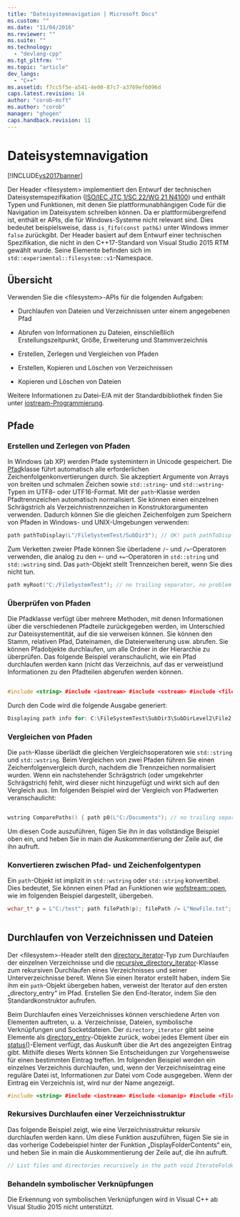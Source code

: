 ```yaml
---
title: "Dateisystemnavigation | Microsoft Docs"
ms.custom: ""
ms.date: "11/04/2016"
ms.reviewer: ""
ms.suite: ""
ms.technology: 
  - "devlang-cpp"
ms.tgt_pltfrm: ""
ms.topic: "article"
dev_langs: 
  - "C++"
ms.assetid: f7cc5f5e-a541-4e00-87c7-a3769ef6096d
caps.latest.revision: 14
author: "corob-msft"
ms.author: "corob"
manager: "ghogen"
caps.handback.revision: 11
---
```

# Dateisystemnavigation
[!INCLUDE[vs2017banner](../assembler/inline/includes/vs2017banner.md)]

Der Header \<filesystem\> implementiert den Entwurf der technischen Dateisystemspezifikation \([ISO\/IEC JTC 1\/SC 22\/WG 21 N4100](http://www.open-std.org/jtc1/sc22/wg21/docs/papers/2014/n4100.pdf)\) und enthält Typen und Funktionen, mit denen Sie plattformunabhängigen Code für die Navigation im Dateisystem schreiben können. Da er plattformübergreifend ist, enthält er APIs, die für Windows\-Systeme nicht relevant sind. Dies bedeutet beispielsweise, dass `is_fifo(const path&)` unter Windows immer `false` zurückgibt. Der Header basiert auf dem Entwurf einer technischen Spezifikation, die nicht in den C\+\+17\-Standard von Visual Studio 2015 RTM gewählt wurde. Seine Elemente befinden sich im `std::experimental::filesystem::v1`\-Namespace.  
  
## Übersicht  
 Verwenden Sie die \<filesystem\>\-APIs für die folgenden Aufgaben:  
  
-   Durchlaufen von Dateien und Verzeichnissen unter einem angegebenen Pfad  
  
-   Abrufen von Informationen zu Dateien, einschließlich Erstellungszeitpunkt, Größe, Erweiterung und Stammverzeichnis  
  
-   Erstellen, Zerlegen und Vergleichen von Pfaden  
  
-   Erstellen, Kopieren und Löschen von Verzeichnissen  
  
-   Kopieren und Löschen von Dateien  
  
 Weitere Informationen zu Datei\-E\/A mit der Standardbibliothek finden Sie unter [iostream\-Programmierung](../standard-library/iostream-programming.md).  
  
## Pfade  
  
### Erstellen und Zerlegen von Pfaden  
 In Windows \(ab XP\) werden Pfade systemintern in Unicode gespeichert. Die [Pfad](../standard-library/path-class-cpp-standard-template-library.md)klasse führt automatisch alle erforderlichen Zeichenfolgenkonvertierungen durch. Sie akzeptiert Argumente von Arrays von breiten und schmalen Zeichen sowie `std::string`\- und `std::wstring`\-Typen im UTF8\- oder UTF16\-Format. Mit der `path`\-Klasse werden Pfadtrennzeichen automatisch normalisiert. Sie können einen einzelnen Schrägstrich als Verzeichnistrennzeichen in Konstruktorargumenten verwenden. Dadurch können Sie die gleichen Zeichenfolgen zum Speichern von Pfaden in Windows\- und UNIX\-Umgebungen verwenden:  
  
```cpp  
path pathToDisplay(L"/FileSystemTest/SubDir3"); // OK! path pathToDisplay2(L"\\FileSystemTest\\SubDir3"); // Still OK as always path pathToDisplay3(LR"(\FileSystemTest\SubDir3)"); // Raw string literals are OK, too.  
```  
  
 Zum Verketten zweier Pfade können Sie überladene  `/`\- und `/=`\-Operatoren verwenden, die analog zu den `+`\- und `+=`\-Operatoren in `std::string` und `std::wstring` sind. Das `path`\-Objekt stellt Trennzeichen bereit, wenn Sie dies nicht tun.  
  
```cpp  
path myRoot("C:/FileSystemTest"); // no trailing separator, no problem! myRoot /= path("SubDirRoot"); // C:/FileSystemTest/SubDirRoot  
```  
  
### Überprüfen von Pfaden  
 Die Pfadklasse verfügt über mehrere Methoden, mit denen Informationen über die verschiedenen Pfadteile zurückgegeben werden, im Unterschied zur Dateisystementität, auf die sie verweisen können. Sie können den Stamm, relativen Pfad, Dateinamen, die Dateierweiterung usw. abrufen. Sie können Pfadobjekte durchlaufen, um alle Ordner in der Hierarchie zu überprüfen. Das folgende Beispiel veranschaulicht, wie ein Pfad durchlaufen werden kann \(nicht das Verzeichnis, auf das er verweist\)und Informationen zu den Pfadteilen abgerufen werden können.  
  
```cpp  
  
#include <string> #include <iostream> #include <sstream> #include <filesystem> using namespace std; using namespace std::experimental::filesystem::v1; wstring  DisplayPathInfo() { // This path may or may not refer to an existing file. We are // examining this path string, not file system objects. path pathToDisplay(L"C:/FileSystemTest/SubDir3/SubDirLevel2/File2.txt "); wostringstream wos; int i = 0; wos << L"Displaying path info for: " << pathToDisplay << endl; for (path::iterator itr = pathToDisplay.begin(); itr != pathToDisplay.end(); ++itr) { wos << L"path part: " << i++ << L" = " << *itr << endl; } wos << L"root_name() = " << pathToDisplay.root_name() << endl << L"root_path() = " << pathToDisplay.root_path() << endl << L"relative_path() = " << pathToDisplay.relative_path() << endl << L"parent_path() = " << pathToDisplay.parent_path() << endl << L"filename() = " << pathToDisplay.filename() << endl << L"stem() = " << pathToDisplay.stem() << endl << L"extension() = " << pathToDisplay.extension() << endl; return wos.str(); } void main(int argc, char* argv[]) { wcout << DisplayPathInfo() << endl; // wcout << ComparePaths() << endl; // see following example wcout << endl << L"Press Enter to exit" << endl; wstring input; getline(wcin, input); }  
```  
  
 Durch den Code wird die folgende Ausgabe generiert:  
  
```cpp  
Displaying path info for: C:\FileSystemTest\SubDir3\SubDirLevel2\File2.txt path part: 0 = C: path part: 1 = \ path part: 2 = FileSystemTest path part: 3 = SubDir3 path part: 4 = SubDirLevel2 path part: 5 = File2.txt root_name() = C: root_path() = C:\ relative_path() = FileSystemTest\SubDir3\SubDirLevel2\File2.txt parent_path() = C:\FileSystemTest\SubDir3\SubDirLevel2 filename() = File2.txt stem() = File2 extension() = .txt  
```  
  
### Vergleichen von Pfaden  
 Die `path`\-Klasse überlädt die gleichen Vergleichsoperatoren wie `std::string` und `std::wstring`. Beim Vergleichen von zwei Pfaden führen Sie einen Zeichenfolgenvergleich durch, nachdem die Trennzeichen normalisiert wurden. Wenn ein nachstehender Schrägstrich \(oder umgekehrter Schrägstrich\) fehlt, wird dieser nicht hinzugefügt und wirkt sich auf den Vergleich aus. Im folgenden Beispiel wird der Vergleich von Pfadwerten veranschaulicht:  
  
```cpp  
  
wstring ComparePaths() { path p0(L"C:/Documents"); // no trailing separator path p1(L"C:/Documents/"); //p0 < p1 path p2(L"C:/Documents/2013/"); // p1 < p2 path p3(L"C:/Documents/2013/Reports/"); // p2 < p3 path p4(L"C:/Documents/2014/");  // p3 < p4 path p5(L"D:/Documents/2013/Reports/"); // p4 < p5 wostringstream wos; wos << boolalpha << p0.wstring() << L" < " << p1.wstring() << L": " << (p0 < p1) << endl << p1.wstring() << L" < " << p2.wstring() << L": " << (p1 < p2) << endl << p2.wstring() << L" < " << p3.wstring() << L": " << (p2 < p3) << endl << p3.wstring() << L" < " << p4.wstring() << L": " << (p3 < p4) << endl << p4.wstring() << L" < " << p5.wstring() << L": " << (p4 < p5) << endl; return wos.str(); } /* Output: C:\Documents < C:\Documents\: true C:\Documents\ < C:\Documents\2013\: true C:\Documents\2013\ < C:\Documents\2013\Reports\: true C:\Documents\2013\Reports\ < C:\Documents\2014\: true C:\Documents\2014\ < D:\Documents\2013\Reports\: true */  
```  
  
 Um diesen Code auszuführen, fügen Sie ihn in das vollständige Beispiel oben ein, und heben Sie in main die Auskommentierung der Zeile auf, die ihn aufruft.  
  
### Konvertieren zwischen Pfad\- und Zeichenfolgentypen  
 Ein `path`\-Objekt ist implizit in `std::wstring` oder `std::string` konvertibel. Dies bedeutet, Sie können einen Pfad an Funktionen wie [wofstream::open](../Topic/basic_ofstream::open.md), wie im folgenden Beispiel dargestellt, übergeben.  
  
```cpp  
wchar_t* p = L"C:/test"; path filePath(p); filePath /= L"NewFile.txt"; // Open, write to, and close the file. wofstream myFile; myFile.open(filePath); myFile << L"Lorem ipsum..."; myFile.close  
  
```  
  
## Durchlaufen von Verzeichnissen und Dateien  
 Der \<filesystem\>\-Header stellt den [directory\_iterator](../standard-library/directory-iterator-class.md)\-Typ zum Durchlaufen der einzelnen Verzeichnisse und die [recursive\_directory\_iterator](../standard-library/recursive-directory-iterator-class.md)\-Klasse zum rekursiven Durchlaufen eines Verzeichnisses und seiner Unterverzeichnisse bereit. Wenn Sie einen Iterator erstellt haben, indem Sie ihm ein `path`\-Objekt übergeben haben, verweist der Iterator auf den ersten „directory\_entry“ im Pfad. Erstellen Sie den End\-Iterator, indem Sie den Standardkonstruktor aufrufen.  
  
 Beim Durchlaufen eines Verzeichnisses können verschiedene Arten von Elementen auftreten, u. a. Verzeichnisse, Dateien, symbolische Verknüpfungen und Socketdateien. Der `directory_iterator` gibt seine Elemente als [directory\_entry](../standard-library/directory-entry-class.md)\-Objekte zurück, wobei jedes Element über ein [status\(\)](assetId:///a70a3c55-3a76-417f-abaf-862ff94b2056)\-Element verfügt, das Auskunft über die Art des angezeigten Eintrag gibt. Mithilfe dieses Werts können Sie Entscheidungen zur Vorgehensweise für einen bestimmten Eintrag treffen. Im folgenden Beispiel werden ein einzelnes Verzeichnis durchlaufen, und, wenn der Verzeichniseintrag eine reguläre Datei ist, Informationen zur Datei vom Code ausgegeben. Wenn der Eintrag ein Verzeichnis ist, wird nur der Name angezeigt.  
  
```cpp  
#include <string> #include <iostream> #include <iomanip> #include <filesystem> #include <chrono> #include <time.h> using namespace std; using namespace std::experimental::filesystem::v1; // Display the last write time for the file wstring LastWriteTimeToLocalTime(const path& file_path) { const auto last = chrono::system_clock::to_time_t(last_write_time(file_path)); tm timeinfo; localtime_s(&timeinfo, &last); wchar_t buf[56]; _wasctime_s(buf, 56, &timeinfo); // appends '\n' return wstring{ buf }; } // List files and directories in the specified path void DisplayFolderContents(const path& p) { wcout << L"Begin iterating " << p.wstring() << endl; for (const auto& entry : directory_iterator{ p }) { if (is_regular_file(entry.status())) { wcout << L" File: " << entry.path().filename() << " : " << LastWriteTimeToLocalTime(entry.path()); } else if (is_directory(entry.status())) { wcout << L" Dir: " << entry.path().filename() << endl; } } } void main() { wstring dir{ LR"(C:\users\public\documents\)" }; path p{ dir }; if (!is_directory(p)) { wcout << L"No such directory: " << dir << endl; return; } DisplayFolderContents(p); // IterateFolderRecursively(p); // see example wcout << endl << L"Press Enter to exit" << endl; wstring input; getline(wcin, input); }  
```  
  
### Rekursives Durchlaufen einer Verzeichnisstruktur  
 Das folgende Beispiel zeigt, wie eine Verzeichnisstruktur rekursiv durchlaufen werden kann. Um diese Funktion auszuführen, fügen Sie sie in das vorherige Codebeispiel hinter der Funktion „DisplayFolderContents“ ein, und heben Sie in main die Auskommentierung der Zeile auf, die ihn aufruft.  
  
```cpp  
// List files and directories recursively in the path void IterateFolderRecursively(const path& p) { wcout << L"Begin iterating " << p.wstring() << " recursively" << endl; for (recursive_directory_iterator it{ p }, end; it != end; ++it) { if (is_regular_file(it->status())) { wcout << setw(it.depth()) << L" " << L"File: " << it->path().filename() << L" : " << LastWriteTimeToLocalTime(it->path()); } else if (is_directory(it->status())) { wcout << setw(it.depth()) << L" " << L"Dir: " << it->path().filename() << endl; } } }  
```  
  
### Behandeln symbolischer Verknüpfungen  
 Die Erkennung von symbolischen Verknüpfungen wird in Visual C\+\+ ab Visual Studio 2015 nicht unterstützt.